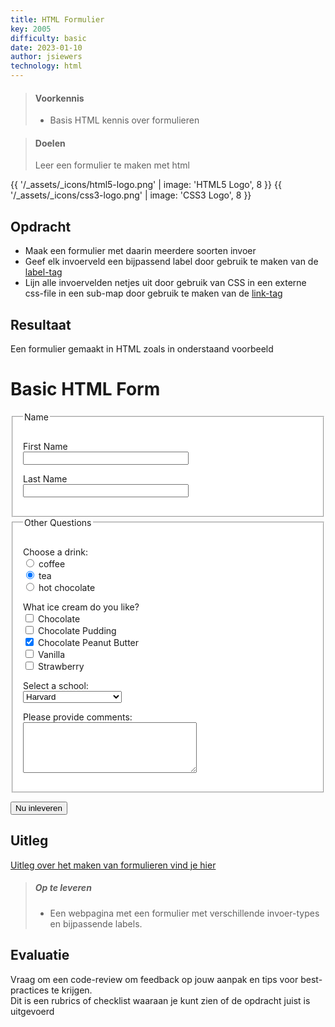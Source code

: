 ```yaml
---
title: HTML Formulier
key: 2005
difficulty: basic
date: 2023-01-10
author: jsiewers
technology: html
---
```


> #### Voorkennis
> * Basis HTML kennis over formulieren

> #### Doelen
> Leer een formulier te maken met html

{{ '/_assets/_icons/html5-logo.png' | image: 'HTML5 Logo', 8 }}
{{ '/_assets/_icons/css3-logo.png' | image: 'CSS3 Logo', 8 }}

## Opdracht
* Maak een formulier met daarin meerdere soorten invoer
* Geef elk invoerveld een bijpassend label door gebruik te maken van de [label-tag](https://www.w3schools.com/tags/tag_label.asp) 
* Lijn alle invoervelden netjes uit door gebruik van CSS in een externe css-file in een sub-map door gebruik te maken van de  [link-tag](https://www.w3schools.com/tags/tag_link.asp)


## Resultaat
Een formulier gemaakt in HTML zoals in onderstaand voorbeeld

<div class="html">
    <h1>Basic HTML Form</h1>
    <form method="post" action="http://cscie12.dce.harvard.edu/echo">
        <fieldset style="padding:16px;background-color:white">
            <legend>Name</legend>
            <p>
                <label for="fname">First Name </label>
                <br/>
                <input   type="text" name="fname" id="fname" size="30" /> </p>
            <p>
                <label for="lname">Last Name </label>
                <br/>
                <input  type="text" name="lname" id="lname" size="30" /> </p>
        </fieldset>
        <fieldset style="padding:16px;background-color:white">
            <legend>Other Questions</legend>
            <p>
                Choose a drink:
                <br/>
                <input   type="radio" name="drink" id="coffee" value="coffee" />
                <label for="coffee">coffee</label>
                <br/>
                <input  checked="checked" type="radio" name="drink" id="tea" value="tea" />
                <label for="tea">tea</label>
                <br/>
                <input   type="radio" name="drink" id="hotchoc" value="hot_chocolate" />
                <label for="hotchoc">hot chocolate</label>
                <br/>
            </p>
            <p> What ice cream do you like?
                <br/>
                <input   type="checkbox" name="icecream" id="icecream_chocolate" value="chocolate" />
                <label for="icecream_chocolate">Chocolate</label>
                <br/>
                <input   type="checkbox" name="icecream" id="icecream_hcp" value="herrell's chocolate pudding" />
                <label for="icecream_hcp">Chocolate Pudding</label>
                <br/>
                <input  checked="checked" type="checkbox" name="icecream" id="icecream_cpb" value="chocolate peanut butter" />
                <label for="icecream_cpb">Chocolate Peanut Butter</label>
                <br/>
                <input   type="checkbox" name="icecream" id="icecream_vanilla" value="vanilla" />
                <label for="icecream_vanilla">Vanilla</label>
                <br/>
                <input   type="checkbox" name="icecream" id="icecream_strawberry" value="strawberry" />
                <label for="icecream_strawberry">Strawberry</label>
            </p>
            <p>
                <label for="school">Select a school:</label>
                <br/>
                <select   name="school" id="school">
                    <optgroup label="ACC">
                        <option>Boston College</option>
                        <option>Clemson</option>
                        <option>Duke</option>
                        <option>Florida State</option>
                        <option>Georgia Tech</option>
                        <option>Louiville</option>
                        <option>Miami</option>
                        <option>North Carolina</option>
                        <option>North Carolina State</option>
                        <option>Notre Dame</option>
                        <option>Pitt</option>
                        <option>Syracuse</option>
                        <option>Virginia</option>
                        <option>Virginia Tech</option>
                        <option>Wake Forest</option>
                    </optgroup>
                    <optgroup label="Big 10">
                        <option>Illinois</option>
                        <option>Indiana</option>
                        <option>Iowa</option>
                        <option>Maryland</option>
                        <option>Michigan</option>
                        <option>Michigan State</option>
                        <option>Minnesota</option>
                        <option>Nebraska</option>
                        <option>Northwestern</option>
                        <option>Ohio State</option>
                        <option>Penn State</option>
                        <option>Purdue</option>
                        <option>Rutgers</option>
                        <option>Wisconsin</option>
                    </optgroup>
                    <optgroup label="Big XII">
                        <option>Baylor</option>
                        <option>Iowa State</option>
                        <option>Kansas</option>
                        <option>Kansas State</option>
                        <option>Oklahoma</option>
                        <option>Oklahoma State</option>
                        <option>Texas</option>
                        <option>Texas Christian</option>
                        <option>Texas Tech</option>
                        <option>West Virginia</option>
                    </optgroup>
                    <optgroup label="Ivy League">
                        <option>Brown</option>
                        <option>Columbia</option>
                        <option>Cornell</option>
                        <option>Dartmouth</option>
                        <option selected 00="selected">Harvard</option>
                        <option>Penn </option>
                        <option>Princeton</option>
                        <option>Yale</option>
                    </optgroup>
                    <optgroup label="Pac 12">
                        <option>Arizona</option>
                        <option>Arizona State</option>
                        <option>California</option>
                        <option>Colorado</option>
                        <option>Oregon</option>
                        <option>Oregon State</option>
                        <option>Stanford</option>
                        <option>UCLA</option>
                        <option>USC</option>
                        <option>Utah</option>
                        <option>Washington</option>
                        <option>Washington State</option>
                    </optgroup>
                </select>
            </p>
            <p>
                <label for="comments">Please provide comments:</label>
                <br/>
                <textarea   rows="5" cols="32" name="comments" id="comments"></textarea>
            </p>
        </fieldset>
        <p>
            <input type="submit" value="Nu inleveren"/>
        </p>
    </form>
</div>

## Uitleg 
[Uitleg over het maken van formulieren vind je hier](https://www.edutorial.nl/html/formulieren/#formulieren)

> ##### Op te leveren
> * Een webpagina met een formulier met verschillende invoer-types en bijpassende labels.

## Evaluatie
Vraag om een code-review om feedback op jouw aanpak en tips voor best-practices te krijgen.<br>
Dit is een rubrics of checklist waaraan je kunt zien of de opdracht juist is uitgevoerd
